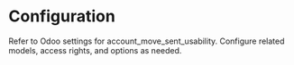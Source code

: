 # Configuration

Refer to Odoo settings for account_move_sent_usability. Configure related models, access rights, and options as needed.
